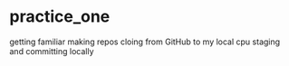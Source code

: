 # practice_one
getting familiar making repos
cloing from GitHub to my local cpu
staging and committing locally